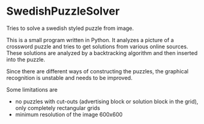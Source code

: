 # SwedishPuzzleSolver
Tries to solve a swedish styled puzzle from image.

This is a small program written in Python.
It analyzes a picture of a crossword puzzle and tries to get solutions from various online sources.
These solutions are analyzed by a backtracking algorithm and then inserted into the puzzle.

Since there are different ways of constructing the puzzles, the graphical recognition is unstable and needs to be improved.

Some limitations are
- no puzzles with cut-outs (advertising block or solution block in the grid), only completely rectangular grids
- minimum resolution of the image 600x600
